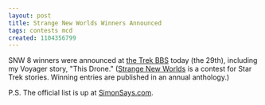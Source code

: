 ```yaml
---
layout: post
title: Strange New Worlds Winners Announced
tags: contests mcd
created: 1104356799
---
```

 SNW 8 winners were announced at [the Trek BBS](http://www.trekbbs.com/threads/showflat.php?Number=3785944) today (the 29th), including my Voyager story, "This Drone."  ([Strange New Worlds](http://www.simonsays.com/content/feature.cfm?sid=44&feature_id=2850) is a contest for Star Trek stories.  Winning entries are published in an annual anthology.)

P.S.  The official list is up at [SimonSays.com](http://www.simonsays.com/content/feature.cfm?sid=44&feature_id=2943).
